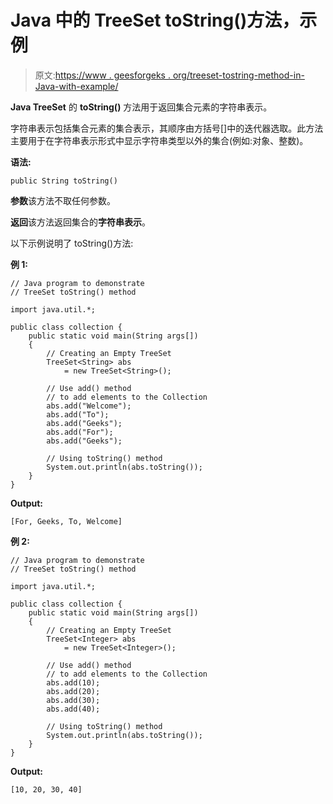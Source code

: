 # Java 中的 TreeSet toString()方法，示例

> 原文:[https://www . geesforgeks . org/treeset-tostring-method-in-Java-with-example/](https://www.geeksforgeeks.org/treeset-tostring-method-in-java-with-example/)

**Java TreeSet** 的 **toString()** 方法用于返回集合元素的字符串表示。

字符串表示包括集合元素的集合表示，其顺序由方括号[]中的迭代器选取。此方法主要用于在字符串表示形式中显示字符串类型以外的集合(例如:对象、整数)。

**语法:**

```
public String toString()
```

**参数**该方法不取任何参数。

**返回**该方法返回集合的**字符串表示**。

以下示例说明了 toString()方法:

**例 1:**

```
// Java program to demonstrate
// TreeSet toString() method

import java.util.*;

public class collection {
    public static void main(String args[])
    {
        // Creating an Empty TreeSet
        TreeSet<String> abs
            = new TreeSet<String>();

        // Use add() method
        // to add elements to the Collection
        abs.add("Welcome");
        abs.add("To");
        abs.add("Geeks");
        abs.add("For");
        abs.add("Geeks");

        // Using toString() method
        System.out.println(abs.toString());
    }
}
```

**Output:**

```
[For, Geeks, To, Welcome]

```

**例 2:**

```
// Java program to demonstrate
// TreeSet toString() method

import java.util.*;

public class collection {
    public static void main(String args[])
    {
        // Creating an Empty TreeSet
        TreeSet<Integer> abs
            = new TreeSet<Integer>();

        // Use add() method
        // to add elements to the Collection
        abs.add(10);
        abs.add(20);
        abs.add(30);
        abs.add(40);

        // Using toString() method
        System.out.println(abs.toString());
    }
}
```

**Output:**

```
[10, 20, 30, 40]

```